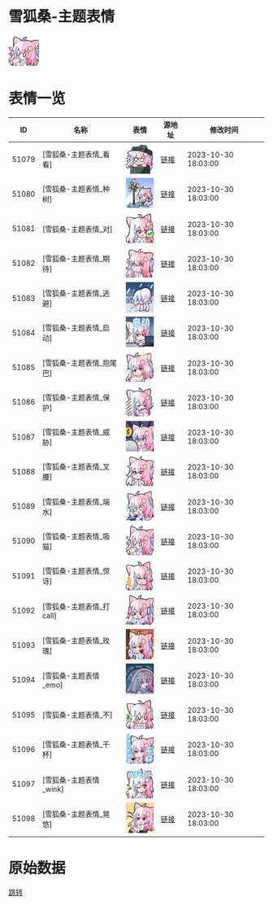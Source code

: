 # 雪狐桑-主题表情

<img src="./cover.png" height="60" alt="cover" />

# 表情一览

|ID|名称|表情|源地址|修改时间|
|----|----|----|----|----|
|51079|[雪狐桑-主题表情_看看]|<img src="./pic/051079_%5B雪狐桑-主题表情_看看%5D.png" height="60" alt="看看"/>|[链接](https://i0.hdslb.com/bfs/garb/6335789332980d5d84982d9cff88b0cdae614365.png)|2023-10-30 18:03:00|
|51080|[雪狐桑-主题表情_种树]|<img src="./pic/051080_%5B雪狐桑-主题表情_种树%5D.png" height="60" alt="种树"/>|[链接](https://i0.hdslb.com/bfs/garb/ab2f7e32400384eb0f31900b35de01ec6f9cb772.png)|2023-10-30 18:03:00|
|51081|[雪狐桑-主题表情_对]|<img src="./pic/051081_%5B雪狐桑-主题表情_对%5D.png" height="60" alt="对"/>|[链接](https://i0.hdslb.com/bfs/garb/cc4ad02d6af2b24de239e41fd26d8930b6220f4e.png)|2023-10-30 18:03:00|
|51082|[雪狐桑-主题表情_期待]|<img src="./pic/051082_%5B雪狐桑-主题表情_期待%5D.png" height="60" alt="期待"/>|[链接](https://i0.hdslb.com/bfs/garb/86e7e67f6aa3024f20d0428c918937a7dfb603fe.png)|2023-10-30 18:03:00|
|51083|[雪狐桑-主题表情_逃避]|<img src="./pic/051083_%5B雪狐桑-主题表情_逃避%5D.png" height="60" alt="逃避"/>|[链接](https://i0.hdslb.com/bfs/garb/2a8080393a655606c41ae1ea7dfede6454d04e72.png)|2023-10-30 18:03:00|
|51084|[雪狐桑-主题表情_启动]|<img src="./pic/051084_%5B雪狐桑-主题表情_启动%5D.png" height="60" alt="启动"/>|[链接](https://i0.hdslb.com/bfs/garb/30a40e80d8960d15215dcfe527b6744e8c86b08a.png)|2023-10-30 18:03:00|
|51085|[雪狐桑-主题表情_抱尾巴]|<img src="./pic/051085_%5B雪狐桑-主题表情_抱尾巴%5D.png" height="60" alt="抱尾巴"/>|[链接](https://i0.hdslb.com/bfs/garb/bab5bcf5aaa8ce53a5289ec6921beaa729b7266e.png)|2023-10-30 18:03:00|
|51086|[雪狐桑-主题表情_保护]|<img src="./pic/051086_%5B雪狐桑-主题表情_保护%5D.png" height="60" alt="保护"/>|[链接](https://i0.hdslb.com/bfs/garb/361c9a7e95246a5e24b04e04c3ae2e2d09addda7.png)|2023-10-30 18:03:00|
|51087|[雪狐桑-主题表情_威胁]|<img src="./pic/051087_%5B雪狐桑-主题表情_威胁%5D.png" height="60" alt="威胁"/>|[链接](https://i0.hdslb.com/bfs/garb/c8d56775ed42d974cde416047884d247b538788b.png)|2023-10-30 18:03:00|
|51088|[雪狐桑-主题表情_叉腰]|<img src="./pic/051088_%5B雪狐桑-主题表情_叉腰%5D.png" height="60" alt="叉腰"/>|[链接](https://i0.hdslb.com/bfs/garb/53a01f7e3bcf4f7874f941a200e63c46ab0a512d.png)|2023-10-30 18:03:00|
|51089|[雪狐桑-主题表情_端水]|<img src="./pic/051089_%5B雪狐桑-主题表情_端水%5D.png" height="60" alt="端水"/>|[链接](https://i0.hdslb.com/bfs/garb/37fd3b55f58a5b5f8749a138f9b705fd444183f0.png)|2023-10-30 18:03:00|
|51090|[雪狐桑-主题表情_吸猫]|<img src="./pic/051090_%5B雪狐桑-主题表情_吸猫%5D.png" height="60" alt="吸猫"/>|[链接](https://i0.hdslb.com/bfs/garb/bf6ea21fcc97fcdfe32ca43ba0137a796e6cbb95.png)|2023-10-30 18:03:00|
|51091|[雪狐桑-主题表情_惊讶]|<img src="./pic/051091_%5B雪狐桑-主题表情_惊讶%5D.png" height="60" alt="惊讶"/>|[链接](https://i0.hdslb.com/bfs/garb/739f6289d82284a19aa474d2b0b9c7a81926c101.png)|2023-10-30 18:03:00|
|51092|[雪狐桑-主题表情_打call]|<img src="./pic/051092_%5B雪狐桑-主题表情_打call%5D.png" height="60" alt="打call"/>|[链接](https://i0.hdslb.com/bfs/garb/aa8889e768f27a90cdc0adafdf3e6494bbf1120a.png)|2023-10-30 18:03:00|
|51093|[雪狐桑-主题表情_玫瑰]|<img src="./pic/051093_%5B雪狐桑-主题表情_玫瑰%5D.png" height="60" alt="玫瑰"/>|[链接](https://i0.hdslb.com/bfs/garb/d197695b73073062470ed87f309e555d6d622949.png)|2023-10-30 18:03:00|
|51094|[雪狐桑-主题表情_emo]|<img src="./pic/051094_%5B雪狐桑-主题表情_emo%5D.png" height="60" alt="emo"/>|[链接](https://i0.hdslb.com/bfs/garb/63fa68d8ca3d38ebbee597d628c45734669e45e2.png)|2023-10-30 18:03:00|
|51095|[雪狐桑-主题表情_不]|<img src="./pic/051095_%5B雪狐桑-主题表情_不%5D.png" height="60" alt="不"/>|[链接](https://i0.hdslb.com/bfs/garb/21bd9f8a353256bddd08a81d3141cef52eca7b32.png)|2023-10-30 18:03:00|
|51096|[雪狐桑-主题表情_干杯]|<img src="./pic/051096_%5B雪狐桑-主题表情_干杯%5D.png" height="60" alt="干杯"/>|[链接](https://i0.hdslb.com/bfs/garb/8c46d4fd9543e17ff4c99b8dee686d9891cf6942.png)|2023-10-30 18:03:00|
|51097|[雪狐桑-主题表情_wink]|<img src="./pic/051097_%5B雪狐桑-主题表情_wink%5D.png" height="60" alt="wink"/>|[链接](https://i0.hdslb.com/bfs/garb/8dea43c9d28bae5c1abe4aa9918958a9a797faa1.png)|2023-10-30 18:03:00|
|51098|[雪狐桑-主题表情_晃悠]|<img src="./pic/051098_%5B雪狐桑-主题表情_晃悠%5D.png" height="60" alt="晃悠"/>|[链接](https://i0.hdslb.com/bfs/garb/57088f74366b9da0c418076d9ee38b689875ce28.png)|2023-10-30 18:03:00|

# 原始数据

[跳转](./raw.json)

